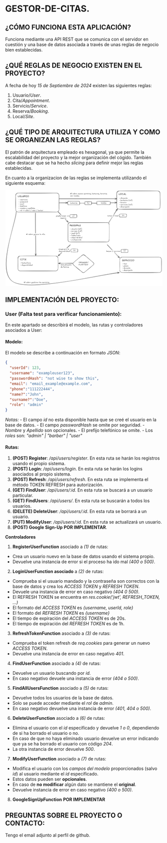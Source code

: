 # GESTOR-DE-CITAS.

## ¿CÓMO FUNCIONA ESTA APLICACIÓN?

Funciona mediante una API REST que se comunica con el servidor en cuestión y una base de datos asociada a través de unas reglas de negocio bien establecidas.

## ¿QUÉ REGLAS DE NEGOCIO EXISTEN EN EL PROYECTO?

A fecha de hoy *15 de Septiembre de 2024* existen las siguientes reglas:

1. Usuario/*User*.
2. Cita/*Appointment*.
3. Servicio/*Service*.
4. Reserva/*Booking*.
5. Local/*Site*.

## ¿QUÉ TIPO DE ARQUITECTURA UTILIZA Y COMO SE ORGANIZAN LAS REGLAS?

El patrón de arquitectura empleado es hexagonal, ya que permite la escalabilidad del proyecto y la mejor organización del cógido. También cabe destacar que se ha hecho *slicing* para definir mejor las reglas establecidas.  

En cuanto a la organizacion de las reglas se implementa utilizando el siguiente esquema:

![Esquema que muestra la relacion entre las reglas de negocio de la aplicación](/schema_images/Implementation.png "Reglas de negocio")

## IMPLEMENTACIÓN DEL PROYECTO:

### User (Falta test para verificar funcionamiento):

En este apartado se describirá el modelo, las rutas y controladores asociados a User:

#### Modelo:

El modelo se describe a continuación en formato *JSON*:

  ```json
  {
    "userId": 123,
    "username": "exampleuser123",
    "passwordHash": "not wise to show this", 
    "email": "email_example@example.com",
    "phone":"111222444",
    "name?":"John",
    "surname?":"Doe",
    "role": "admin"
  }
  ```
  *Notas:* 
    - El campo *id* no esta disponible hasta que se creé el usuario en la base de datos.
    - El campo *passwordHash* se omite por seguridad.
    - *Nombre* y *Apellido* son opcionales.
    - El prefijo telefónico se omite.
    - Los *roles* son: *"admin" | "barber" | "user"*

#### Rutas: 

  1. **(POST) Register**: */api/users/register*. En esta ruta se harán los registros usando el propio sistema.
  2. **(POST) Login**: */api/users/login*. En esta ruta se harán los logins asociados al propio sistema.
  3. **(POST) Refresh**: */api/users/refresh*. En esta ruta se implementa el método TOKEN REFRESH para autorización.
  4. **(GET) FindUser**: */api/users/:id*. En esta ruta se buscará a un usuario particular.
  5. **(GET) FindUsers**: */api/users/*. En esta ruta se buscarán a todos los usuarios.
  6. **(DELETE) DeleteUser**: */api/users/:id*. En esta ruta se borrará a un usuario.
  7. **(PUT) ModifyUser**: */api/users/:id*. En esta ruta se actualizará un usuario.
  8. **(POST) Google Sign-Up** **POR IMPLEMENTAR**.

**Controladores**
  1. **RegisterUserFunction** asociado a *(1)* de rutas:

  - Crea un usuario nuevo en la base de datos usando el sistema propio.
  - Devuelve una instancia de error si el proceso ha ido mal *(400 o 500)*.

  2. **LoginUserFunction asociado** a *(2)* de rutas:

  - Comprueba si el usuario mandado y la contraseña son correctos con la base de datos y crea los *ACCESS TOKEN* y *REFRESH TOKEN*.
  - Devuele una instancia de error en caso negativo *(404 0 500)*.
  - El REFRESH TOKEN se encuentra en *res.cookie('jwt', REFRESH_TOKEN, ...)*
  - El formato del *ACCESS TOKEN* es *{username, userId, role}*
  - El formato del *REFRESH TOKEN* es *{username}*
  - El tiempo de expiración del *ACCESS TOKEN* es de 20s.
  - El tiempo de expiración del *REFRESH TOKEN* es de 1h.

  3. **RefreshTokenFunction** asociado a *(3)* de rutas: 

  - Comprueba el token refresh de *req.cookies* para generar un nuevo *ACCESS TOKEN*.
  - Devuelve una instancia de error en caso negativo *401*.

  4. **FindUserFunction** asociado a *(4)* de rutas:

  - Devuelve un usuario buscando por *id*.
  - En caso negativo devuele una instancia de error *(404 o 500)*.

  5. **FindAllUsersFunction** asociado a *(5)* de rutas:

  - Devuelve todos los usuarios de la base de datos.
  - Solo se puede acceder mediante el *rol* de *admin*.
  - En caso negativo devuelve una instancia de error *(401, 404 o 500)*.

  6. **DeleteUserFunction** asociado a *(6)* de rutas:

  - Elimina el usuario con el *id* especificado y devuelve *1 o 0*, dependiendo de si ha borrado el usuario o no.
  - En caso de que no haya eliminado usuario devuelve un error indicando que ya se ha borrado el usuario con código *204*.
  - La otra instancia de error devuelve *500*.

  7. **ModifyUserFunction** asociado a *(7)* de rutas:

  - Modifica el usuario con los *campos del modelo* proporcionados (salvo *id*) al usuario mediante el *id* especificado.
  - Estos datos pueden ser **opcionales**.
  - En caso de **no modificar** algún dato se mantiene el **original**.
  - Devuelve instancia de error en caso negativo *(400 o 500)*. 

  8. **GoogleSignUpFunction** **POR IMPLEMENTAR**



## PREGUNTAS SOBRE EL PROYECTO O CONTACTO:

Tengo el email adjunto al perfil de github.
